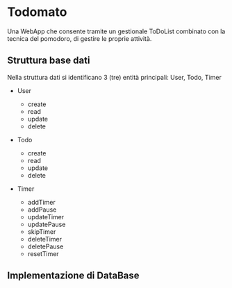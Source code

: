 <!-- @format -->

# Todomato

Una WebApp che consente tramite un gestionale ToDoList combinato con la tecnica del pomodoro, di gestire le proprie attività.

## Struttura base dati

Nella struttura dati si identificano 3 (tre) entità principali: User, Todo, Timer

- User

  - create
  - read
  - update
  - delete

- Todo

  - create
  - read
  - update
  - delete

- Timer
  - addTimer
  - addPause
  - updateTimer
  - updatePause
  - skipTimer
  - deleteTimer
  - deletePause
  - resetTimer

## Implementazione di DataBase
